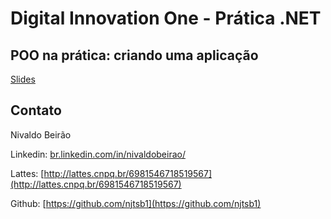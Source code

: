 # Digital Innovation One - Prática .NET

## POO na prática: criando uma aplicação

[Slides](dio-dotnet-poo-lab-1.pdf)

## Contato

Nivaldo Beirão

Linkedin:  [br.linkedin.com/in/nivaldobeirao/](http://br.linkedin.com/in/nivaldobeirao/)

Lattes:  [http://lattes.cnpq.br/6981546718519567](http://lattes.cnpq.br/6981546718519567)

Github:  [https://github.com/njtsb1](https://github.com/njtsb1)
